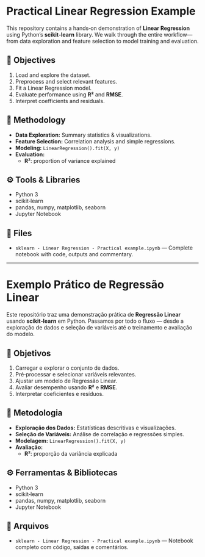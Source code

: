 # Practical Linear Regression Example

This repository contains a hands‑on demonstration of **Linear Regression** using Python’s **scikit‑learn** library. We walk through the entire workflow—from data exploration and feature selection to model training and evaluation.

## 🚀 Objectives

1. Load and explore the dataset.  
2. Preprocess and select relevant features.  
3. Fit a Linear Regression model.  
4. Evaluate performance using **R²** and **RMSE**.  
5. Interpret coefficients and residuals.

## 🧪 Methodology

- **Data Exploration:** Summary statistics & visualizations.  
- **Feature Selection:** Correlation analysis and simple regressions.  
- **Modeling:** `LinearRegression().fit(X, y)`  
- **Evaluation:**  
  - **R²**: proportion of variance explained  
  


## ⚙️ Tools & Libraries

- Python 3  
- scikit‑learn  
- pandas, numpy, matplotlib, seaborn  
- Jupyter Notebook

## 📂 Files

- `sklearn - Linear Regression - Practical example.ipynb` — Complete notebook with code, outputs and commentary.

---

# Exemplo Prático de Regressão Linear

Este repositório traz uma demonstração prática de **Regressão Linear** usando **scikit‑learn** em Python. Passamos por todo o fluxo — desde a exploração de dados e seleção de variáveis até o treinamento e avaliação do modelo.

## 🚀 Objetivos

1. Carregar e explorar o conjunto de dados.  
2. Pré‑processar e selecionar variáveis relevantes.  
3. Ajustar um modelo de Regressão Linear.  
4. Avaliar desempenho usando **R²** e **RMSE**.  
5. Interpretar coeficientes e resíduos.

## 🧪 Metodologia

- **Exploração dos Dados:** Estatísticas descritivas e visualizações.  
- **Seleção de Variáveis:** Análise de correlação e regressões simples.  
- **Modelagem:** `LinearRegression().fit(X, y)`  
- **Avaliação:**  
  - **R²**: proporção da variância explicada  

  

## ⚙️ Ferramentas & Bibliotecas

- Python 3  
- scikit‑learn  
- pandas, numpy, matplotlib, seaborn  
- Jupyter Notebook

## 📂 Arquivos

- `sklearn - Linear Regression - Practical example.ipynb` — Notebook completo com código, saídas e comentários.
